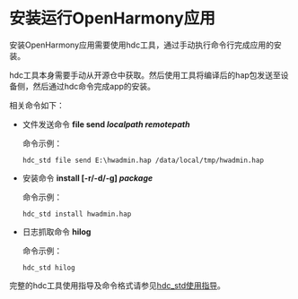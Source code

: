 # 安装运行OpenHarmony应用

安装OpenHarmony应用需要使用hdc工具，通过手动执行命令行完成应用的安装。


hdc工具本身需要手动从开源仓中获取。然后使用工具将编译后的hap包发送至设备侧，然后通过hdc命令完成app的安装。


相关命令如下：


- 文件发送命令
  **file send  *localpath remotepath***

  命令示例：

  ```
  hdc_std file send E:\hwadmin.hap /data/local/tmp/hwadmin.hap
  ```

- 安装命令
  **install [-r/-d/-g]  *package***

  命令示例：

  ```
  hdc_std install hwadmin.hap
  ```

- 日志抓取命令
  **hilog**

  命令示例：

  ```
  hdc_std hilog
  ```


完整的hdc工具使用指导及命令格式请参见[hdc_std使用指导](../../device-dev/subsystems/subsys-toolchain-hdc-guide.md)。

